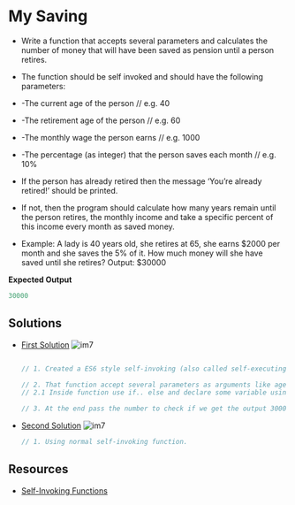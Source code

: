 # My Saving 

* Write a function that accepts several parameters and calculates the number of money that will have been saved as pension until a person retires.

* The function should be self invoked and should have the following parameters:
* -The current age of the person // e.g. 40
* -The retirement age of the person // e.g. 60
* -The monthly wage the person earns // e.g. 1000
* -The percentage (as integer) that the person saves each month // e.g. 10%

* If the person has already retired then the message ‘You’re already retired!’ should be printed. 

* If not, then the program should calculate how many years remain until the person retires, 
the monthly income and take a specific percent of this income every month as saved money.


* Example: A lady is 40 years old, she retires at 65, she earns $2000 per month and she saves the 5% of it. 
How much money will she have saved until she retires?
Output: $30000


**Expected Output**

```javascript
30000
```

## Solutions

- [First Solution]()
  ![im7](https://im7.ezgif.com/tmp/ezgif-7-c26815349c80.gif)

  ```javascript

  // 1. Created a ES6 style self-invoking (also called self-executing) function  is a nameless (anonymous) function that is invoked immediately after its definition.

  // 2. That function accept several parameters as arguments like age, retireAge, monthlySalary and savingPercentage.
  // 2.1 Inside function use if.. else and declare some variable using const to calculate years to work, months to work , total earnings and total saving.

  // 3. At the end pass the number to check if we get the output 30000
  ```

- [Second Solution]()
  ![im7](https://im7.ezgif.com/tmp/ezgif-7-b8c767ef91bb.gif)

  ```javascript
  // 1. Using normal self-invoking function.
  ```

## Resources
- [Self-Invoking Functions](https://scriptverse.academy/tutorials/js-self-invoking-functions.html)













